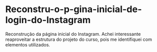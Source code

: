 # Reconstru-o-p-gina-inicial-de-login-do-Instagram
Reconstrução da página inicial do Instagram. Achei interessante reaproveitar a estrutura do projeto do curso, pois me identifiquei com elementos utilizados.

